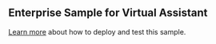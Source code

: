 ## Enterprise Sample for Virtual Assistant

[Learn more](https://microsoft.github.io/botframework-solutions/solution-accelerators/assistants/enterprise-assistant/) about how to deploy and test this sample.
